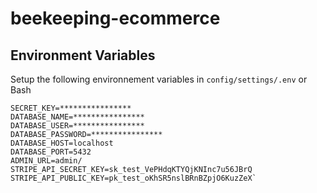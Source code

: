 # beekeeping-ecommerce


## Environment Variables

Setup the following environnement variables in `config/settings/.env` or Bash

```
SECRET_KEY=****************
DATABASE_NAME=****************
DATABASE_USER=****************
DATABASE_PASSWORD=****************
DATABASE_HOST=localhost
DATABASE_PORT=5432
ADMIN_URL=admin/
STRIPE_API_SECRET_KEY=sk_test_VePHdqKTYQjKNInc7u56JBrQ
STRIPE_API_PUBLIC_KEY=pk_test_oKhSR5nslBRnBZpjO6KuzZeX`
```
